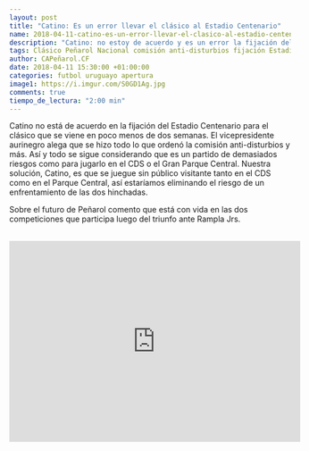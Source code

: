 ```yaml
---
layout: post
title: "Catino: Es un error llevar el clásico al Estadio Centenario"
name: 2018-04-11-catino-es-un-error-llevar-el-clasico-al-estadio-centenario
description: "Catino: no estoy de acuerdo y es un error la fijación del Estadio Centenario para el clásico Peñarol vs Nacional dentro de dos semanas."
tags: Clásico Peñarol Nacional comisión anti-disturbios fijación Estadio Centenario enfrentamiento CDS Parque Central
author: CAPeñarol.CF
date: 2018-04-11 15:30:00 +01:00:00
categories: futbol uruguayo apertura
image1: https://i.imgur.com/S0GD1Ag.jpg
comments: true
tiempo_de_lectura: "2:00 min"
---
```


Catino no está de acuerdo en la fijación del Estadio Centenario para el clásico que se viene en poco menos de dos semanas. El vicepresidente aurinegro alega que se hizo todo lo que ordenó la comisión anti-disturbios y más. Así y todo se sigue considerando que es un partido de demasiados riesgos como para jugarlo en el CDS o el Gran Parque Central. Nuestra solución, Catino, es que se juegue sin público visitante tanto en el CDS como en el Parque Central, así estaríamos eliminando el riesgo de un enfrentamiento de las dos hinchadas.

Sobre el futuro de Peñarol comento que está con vida en las dos competiciones que participa luego del triunfo ante Rampla Jrs.

<br>

<iframe width="521" height="360" src="https://www.youtube.com/embed/sSRy7wcSSZk" frameborder="0" allow="autoplay; encrypted-media" allowfullscreen></iframe>
